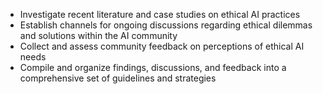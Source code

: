 - Investigate recent literature and case studies on ethical AI practices
- Establish channels for ongoing discussions regarding ethical dilemmas and solutions within the AI community
- Collect and assess community feedback on perceptions of ethical AI needs
- Compile and organize findings, discussions, and feedback into a comprehensive set of guidelines and strategies